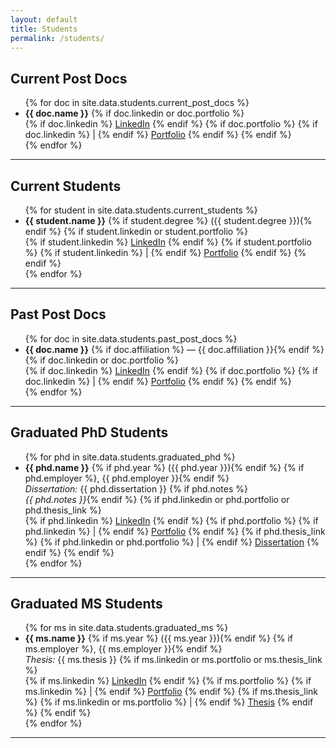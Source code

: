 ```yaml
---
layout: default
title: Students
permalink: /students/
---
```


## Current Post Docs

<ul>
{% for doc in site.data.students.current_post_docs %}
  <li>
    <strong>{{ doc.name }}</strong>
    {% if doc.linkedin or doc.portfolio %}
      <br>
      {% if doc.linkedin %}
        <a href="{{ doc.linkedin }}" target="_blank">LinkedIn</a>
      {% endif %}
      {% if doc.portfolio %}
        {% if doc.linkedin %} | {% endif %}
        <a href="{{ doc.portfolio }}" target="_blank">Portfolio</a>
      {% endif %}
    {% endif %}
  </li>
{% endfor %}
</ul>

---

## Current Students

<ul>
{% for student in site.data.students.current_students %}
  <li>
    <strong>{{ student.name }}</strong>
    {% if student.degree %} ({{ student.degree }}){% endif %}
    {% if student.linkedin or student.portfolio %}
      <br>
      {% if student.linkedin %}
        <a href="{{ student.linkedin }}" target="_blank">LinkedIn</a>
      {% endif %}
      {% if student.portfolio %}
        {% if student.linkedin %} | {% endif %}
        <a href="{{ student.portfolio }}" target="_blank">Portfolio</a>
      {% endif %}
    {% endif %}
  </li>
{% endfor %}
</ul>

---

## Past Post Docs

<ul>
{% for doc in site.data.students.past_post_docs %}
  <li>
    <strong>{{ doc.name }}</strong>
    {% if doc.affiliation %} — {{ doc.affiliation }}{% endif %}
    {% if doc.linkedin or doc.portfolio %}
      <br>
      {% if doc.linkedin %}
        <a href="{{ doc.linkedin }}" target="_blank">LinkedIn</a>
      {% endif %}
      {% if doc.portfolio %}
        {% if doc.linkedin %} | {% endif %}
        <a href="{{ doc.portfolio }}" target="_blank">Portfolio</a>
      {% endif %}
    {% endif %}
  </li>
{% endfor %}
</ul>

---

## Graduated PhD Students

<ul>
{% for phd in site.data.students.graduated_phd %}
  <li>
    <strong>{{ phd.name }}</strong>
    {% if phd.year %} ({{ phd.year }}){% endif %}
    {% if phd.employer %}, {{ phd.employer }}{% endif %}
    <br>
    <em>Dissertation:</em> {{ phd.dissertation }}
    {% if phd.notes %}<br><em>{{ phd.notes }}</em>{% endif %}
    {% if phd.linkedin or phd.portfolio or phd.thesis_link %}
      <br>
      {% if phd.linkedin %}
        <a href="{{ phd.linkedin }}" target="_blank">LinkedIn</a>
      {% endif %}
      {% if phd.portfolio %}
        {% if phd.linkedin %} | {% endif %}
        <a href="{{ phd.portfolio }}" target="_blank">Portfolio</a>
      {% endif %}
      {% if phd.thesis_link %}
        {% if phd.linkedin or phd.portfolio %} | {% endif %}
        <a href="{{ phd.thesis_link }}" target="_blank">Dissertation</a>
      {% endif %}
    {% endif %}
  </li>
{% endfor %}
</ul>

---

## Graduated MS Students

<ul>
{% for ms in site.data.students.graduated_ms %}
  <li>
    <strong>{{ ms.name }}</strong>
    {% if ms.year %} ({{ ms.year }}){% endif %}
    {% if ms.employer %}, {{ ms.employer }}{% endif %}
    <br>
    <em>Thesis:</em> {{ ms.thesis }}
    {% if ms.linkedin or ms.portfolio or ms.thesis_link %}
      <br>
      {% if ms.linkedin %}
        <a href="{{ ms.linkedin }}" target="_blank">LinkedIn</a>
      {% endif %}
      {% if ms.portfolio %}
        {% if ms.linkedin %} | {% endif %}
        <a href="{{ ms.portfolio }}" target="_blank">Portfolio</a>
      {% endif %}
      {% if ms.thesis_link %}
        {% if ms.linkedin or ms.portfolio %} | {% endif %}
        <a href="{{ ms.thesis_link }}" target="_blank">Thesis</a>
      {% endif %}
    {% endif %}
  </li>
{% endfor %}
</ul>

---